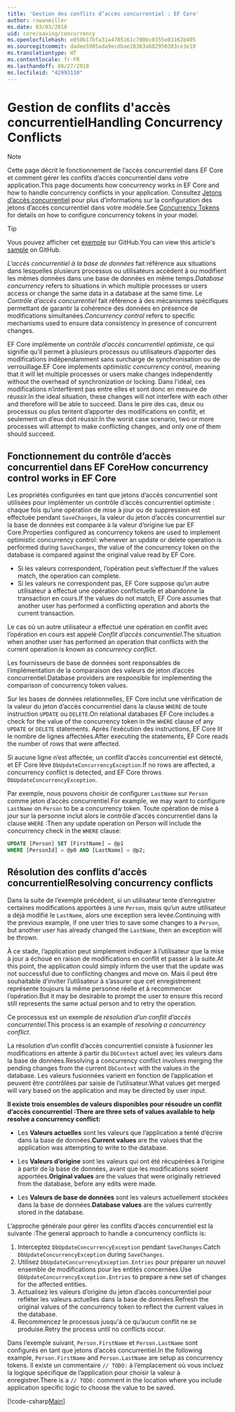 ```yaml
---
title: 'Gestion des conflits d’accès concurrentiel : EF Core'
author: rowanmiller
ms.date: 03/03/2018
uid: core/saving/concurrency
ms.openlocfilehash: e050b17bfa31a4785161c700bc0355e83162b405
ms.sourcegitcommit: dadee5905ada9ecdbae28363a682950383ce3e10
ms.translationtype: HT
ms.contentlocale: fr-FR
ms.lasthandoff: 08/27/2018
ms.locfileid: "42993110"
---
```

# <a name="handling-concurrency-conflicts"></a><span data-ttu-id="110a2-102">Gestion de conflits d'accès concurrentiel</span><span class="sxs-lookup"><span data-stu-id="110a2-102">Handling Concurrency Conflicts</span></span>

> [!NOTE]
> <span data-ttu-id="110a2-103">Cette page décrit le fonctionnement de l’accès concurrentiel dans EF Core et comment gérer les conflits d’accès concurrentiel dans votre application.</span><span class="sxs-lookup"><span data-stu-id="110a2-103">This page documents how concurrency works in EF Core and how to handle concurrency conflicts in your application.</span></span> <span data-ttu-id="110a2-104">Consultez [Jetons d’accès concurrentiel](xref:core/modeling/concurrency) pour plus d’informations sur la configuration des jetons d’accès concurrentiel dans votre modèle.</span><span class="sxs-lookup"><span data-stu-id="110a2-104">See [Concurrency Tokens](xref:core/modeling/concurrency) for details on how to configure concurrency tokens in your model.</span></span>

> [!TIP]
> <span data-ttu-id="110a2-105">Vous pouvez afficher cet [exemple](https://github.com/aspnet/EntityFramework.Docs/tree/master/samples/core/Saving/Saving/Concurrency/) sur GitHub.</span><span class="sxs-lookup"><span data-stu-id="110a2-105">You can view this article's [sample](https://github.com/aspnet/EntityFramework.Docs/tree/master/samples/core/Saving/Saving/Concurrency/) on GitHub.</span></span>

<span data-ttu-id="110a2-106">_L’accès concurrentiel à la base de données_ fait référence aux situations dans lesquelles plusieurs processus ou utilisateurs accèdent à ou modifient les mêmes données dans une base de données en même temps.</span><span class="sxs-lookup"><span data-stu-id="110a2-106">_Database concurrency_ refers to situations in which multiple processes or users access or change the same data in a database at the same time.</span></span> <span data-ttu-id="110a2-107">Le _Contrôle d’accès concurrentiel_ fait référence à des mécanismes spécifiques permettant de garantir la cohérence des données en présence de modifications simultanées.</span><span class="sxs-lookup"><span data-stu-id="110a2-107">_Concurrency control_ refers to specific mechanisms used to ensure data consistency in presence of concurrent changes.</span></span>

<span data-ttu-id="110a2-108">EF Core implémente un _contrôle d’accès concurrentiel optimiste_, ce qui signifie qu’il permet à plusieurs processus ou utilisateurs d’apporter des modifications indépendamment sans surcharge de synchronisation ou de verrouillage.</span><span class="sxs-lookup"><span data-stu-id="110a2-108">EF Core implements _optimistic concurrency control_, meaning that it will let multiple processes or users make changes independently without the overhead of synchronization or locking.</span></span> <span data-ttu-id="110a2-109">Dans l’idéal, ces modifications n’interfèrent pas entre elles et sont donc en mesure de réussir.</span><span class="sxs-lookup"><span data-stu-id="110a2-109">In the ideal situation, these changes will not interfere with each other and therefore will be able to succeed.</span></span> <span data-ttu-id="110a2-110">Dans le pire des cas, deux ou processus ou plus tentent d’apporter des modifications en conflit, et seulement un d’eux doit réussir.</span><span class="sxs-lookup"><span data-stu-id="110a2-110">In the worst case scenario, two or more processes will attempt to make conflicting changes, and only one of them should succeed.</span></span>

## <a name="how-concurrency-control-works-in-ef-core"></a><span data-ttu-id="110a2-111">Fonctionnement du contrôle d’accès concurrentiel dans EF Core</span><span class="sxs-lookup"><span data-stu-id="110a2-111">How concurrency control works in EF Core</span></span>

<span data-ttu-id="110a2-112">Les propriétés configurées en tant que jetons d’accès concurrentiel sont utilisées pour implémenter un contrôle d’accès concurrentiel optimiste : chaque fois qu’une opération de mise à jour ou de suppression est effectuée pendant `SaveChanges`, la valeur du jeton d’accès concurrentiel sur la base de données est comparée à la valeur d’origine lue par EF Core.</span><span class="sxs-lookup"><span data-stu-id="110a2-112">Properties configured as concurrency tokens are used to implement optimistic concurrency control: whenever an update or delete operation is performed during `SaveChanges`, the value of the concurrency token on the database is compared against the original value read by EF Core.</span></span>

- <span data-ttu-id="110a2-113">Si les valeurs correspondent, l’opération peut s’effectuer.</span><span class="sxs-lookup"><span data-stu-id="110a2-113">If the values match, the operation can complete.</span></span>
- <span data-ttu-id="110a2-114">Si les valeurs ne correspondent pas, EF Core suppose qu’un autre utilisateur a effectué une opération conflictuelle et abandonne la transaction en cours.</span><span class="sxs-lookup"><span data-stu-id="110a2-114">If the values do not match, EF Core assumes that another user has performed a conflicting operation and aborts the current transaction.</span></span>

<span data-ttu-id="110a2-115">Le cas où un autre utilisateur a effectué une opération en conflit avec l’opération en cours est appelé _Conflit d’accès concurrentiel_.</span><span class="sxs-lookup"><span data-stu-id="110a2-115">The situation when another user has performed an operation that conflicts with the current operation is known as _concurrency conflict_.</span></span>

<span data-ttu-id="110a2-116">Les fournisseurs de base de données sont responsables de l’implémentation de la comparaison des valeurs de jeton d’accès concurrentiel.</span><span class="sxs-lookup"><span data-stu-id="110a2-116">Database providers are responsible for implementing the comparison of concurrency token values.</span></span>

<span data-ttu-id="110a2-117">Sur les bases de données relationnelles, EF Core inclut une vérification de la valeur du jeton d’accès concurrentiel dans la clause `WHERE` de toute instruction `UPDATE` ou `DELETE`.</span><span class="sxs-lookup"><span data-stu-id="110a2-117">On relational databases EF Core includes a check for the value of the concurrency token in the `WHERE` clause of any `UPDATE` or `DELETE` statements.</span></span> <span data-ttu-id="110a2-118">Après l’exécution des instructions, EF Core lit le nombre de lignes affectées.</span><span class="sxs-lookup"><span data-stu-id="110a2-118">After executing the statements, EF Core reads the number of rows that were affected.</span></span>

<span data-ttu-id="110a2-119">Si aucune ligne n’est affectée, un conflit d’accès concurrentiel est détecté, et EF Core lève `DbUpdateConcurrencyException`.</span><span class="sxs-lookup"><span data-stu-id="110a2-119">If no rows are affected, a concurrency conflict is detected, and EF Core throws `DbUpdateConcurrencyException`.</span></span>

<span data-ttu-id="110a2-120">Par exemple, nous pouvons choisir de configurer `LastName` sur `Person` comme jeton d’accès concurrentiel.</span><span class="sxs-lookup"><span data-stu-id="110a2-120">For example, we may want to configure `LastName` on `Person` to be a concurrency token.</span></span> <span data-ttu-id="110a2-121">Toute opération de mise à jour sur la personne inclut alors le contrôle d’accès concurrentiel dans la clause `WHERE` :</span><span class="sxs-lookup"><span data-stu-id="110a2-121">Then any update operation on Person will include the concurrency check in the `WHERE` clause:</span></span>

``` sql
UPDATE [Person] SET [FirstName] = @p1
WHERE [PersonId] = @p0 AND [LastName] = @p2;
```

## <a name="resolving-concurrency-conflicts"></a><span data-ttu-id="110a2-122">Résolution des conflits d’accès concurrentiel</span><span class="sxs-lookup"><span data-stu-id="110a2-122">Resolving concurrency conflicts</span></span>

<span data-ttu-id="110a2-123">Dans la suite de l’exemple précédent, si un utilisateur tente d’enregistrer certaines modifications apportées à une `Person`, mais qu’un autre utilisateur a déjà modifié le `LastName`, alors une exception sera levée.</span><span class="sxs-lookup"><span data-stu-id="110a2-123">Continuing with the previous example, if one user tries to save some changes to a `Person`, but another user has already changed the `LastName`, then an exception will be thrown.</span></span>

<span data-ttu-id="110a2-124">À ce stade, l’application peut simplement indiquer à l’utilisateur que la mise à jour a échoué en raison de modifications en conflit et passer à la suite.</span><span class="sxs-lookup"><span data-stu-id="110a2-124">At this point, the application could simply inform the user that the update was not successful due to conflicting changes and move on.</span></span> <span data-ttu-id="110a2-125">Mais il peut être souhaitable d’inviter l’utilisateur à s’assurer que cet enregistrement représente toujours la même personne réelle et à recommencer l’opération.</span><span class="sxs-lookup"><span data-stu-id="110a2-125">But it may be desirable to prompt the user to ensure this record still represents the same actual person and to retry the operation.</span></span>

<span data-ttu-id="110a2-126">Ce processus est un exemple de _résolution d’un conflit d’accès concurrentiel_.</span><span class="sxs-lookup"><span data-stu-id="110a2-126">This process is an example of _resolving a concurrency conflict_.</span></span>

<span data-ttu-id="110a2-127">La résolution d’un conflit d’accès concurrentiel consiste à fusionner les modifications en attente à partir du `DbContext` actuel avec les valeurs dans la base de données.</span><span class="sxs-lookup"><span data-stu-id="110a2-127">Resolving a concurrency conflict involves merging the pending changes from the current `DbContext` with the values in the database.</span></span> <span data-ttu-id="110a2-128">Les valeurs fusionnées varient en fonction de l’application et peuvent être contrôlées par saisie de l’utilisateur.</span><span class="sxs-lookup"><span data-stu-id="110a2-128">What values get merged will vary based on the application and may be directed by user input.</span></span>

<span data-ttu-id="110a2-129">**Il existe trois ensembles de valeurs disponibles pour résoudre un conflit d’accès concurrentiel :**</span><span class="sxs-lookup"><span data-stu-id="110a2-129">**There are three sets of values available to help resolve a concurrency conflict:**</span></span>

* <span data-ttu-id="110a2-130">Les **Valeurs actuelles** sont les valeurs que l’application a tenté d’écrire dans la base de données.</span><span class="sxs-lookup"><span data-stu-id="110a2-130">**Current values** are the values that the application was attempting to write to the database.</span></span>

* <span data-ttu-id="110a2-131">Les **Valeurs d’origine** sont les valeurs qui ont été récupérées à l’origine à partir de la base de données, avant que les modifications soient apportées.</span><span class="sxs-lookup"><span data-stu-id="110a2-131">**Original values** are the values that were originally retrieved from the database, before any edits were made.</span></span>

* <span data-ttu-id="110a2-132">Les **Valeurs de base de données** sont les valeurs actuellement stockées dans la base de données.</span><span class="sxs-lookup"><span data-stu-id="110a2-132">**Database values** are the values currently stored in the database.</span></span>

<span data-ttu-id="110a2-133">L’approche générale pour gérer les conflits d’accès concurrentiel est la suivante :</span><span class="sxs-lookup"><span data-stu-id="110a2-133">The general approach to handle a concurrency conflicts is:</span></span>

1. <span data-ttu-id="110a2-134">Interceptez `DbUpdateConcurrencyException` pendant `SaveChanges`.</span><span class="sxs-lookup"><span data-stu-id="110a2-134">Catch `DbUpdateConcurrencyException` during `SaveChanges`.</span></span>
2. <span data-ttu-id="110a2-135">Utilisez `DbUpdateConcurrencyException.Entries` pour préparer un nouvel ensemble de modifications pour les entités concernées.</span><span class="sxs-lookup"><span data-stu-id="110a2-135">Use `DbUpdateConcurrencyException.Entries` to prepare a new set of changes for the affected entities.</span></span>
3. <span data-ttu-id="110a2-136">Actualisez les valeurs d’origine du jeton d’accès concurrentiel pour refléter les valeurs actuelles dans la base de données.</span><span class="sxs-lookup"><span data-stu-id="110a2-136">Refresh the original values of the concurrency token to reflect the current values in the database.</span></span>
4. <span data-ttu-id="110a2-137">Recommencez le processus jusqu'à ce qu’aucun conflit ne se produise.</span><span class="sxs-lookup"><span data-stu-id="110a2-137">Retry the process until no conflicts occur.</span></span>

<span data-ttu-id="110a2-138">Dans l’exemple suivant, `Person.FirstName` et `Person.LastName` sont configurés en tant que jetons d’accès concurrentiel.</span><span class="sxs-lookup"><span data-stu-id="110a2-138">In the following example, `Person.FirstName` and `Person.LastName` are setup as concurrency tokens.</span></span> <span data-ttu-id="110a2-139">Il existe un commentaire `// TODO:` à l’emplacement où vous incluez la logique spécifique de l’application pour choisir la valeur à enregistrer.</span><span class="sxs-lookup"><span data-stu-id="110a2-139">There is a `// TODO:` comment in the location where you include application specific logic to choose the value to be saved.</span></span>

[!code-csharp[Main](../../../samples/core/Saving/Saving/Concurrency/Sample.cs?name=ConcurrencyHandlingCode&highlight=34-35)]
